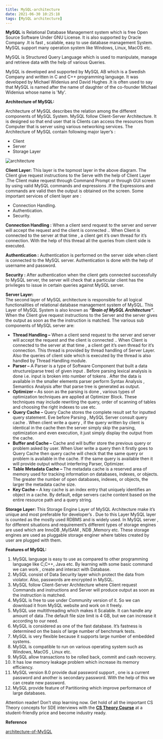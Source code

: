 ```yaml
---
title: MySQL-architecture
date: 2021-06-30 10:25:18
tags: [MySQL architecture]
---
```


**MySQL** is Relational Database Management system which is free Open Source Software Under  GNU License. It  is also supported by Oracle Company .It is fast , scalable, easy to use database management System. MySQL support many operation system like Windows, Linux, MacOS etc.

MySQL is Structured Query Language which is used to manipulate, manage  and retrieve data with the help of various Queries.

MySQL is developed and supported by  MySQL AB which is a Swedish  Company and written in C and C++ programming language. It was developed by Michael Widenius and David Hughes .It is often  used to say that MySQL is named after the name of daughter of the co-founder  MIchael  Widenius whose name is 'My'.

**Architecture of MySQL:**

Architecture of MySQL describes the relation among the different components of MySQL  System.  MySQL follow Client-Server Architecture. It is designed so that end user that is Clients can access the resources from Computer that is server using various networking services. The Architecture of MySQL contain following major layer’s :

- Client
- Server
- Storage Layer

![architecture](https://media.geeksforgeeks.org/wp-content/uploads/20210211183907/MySQLArchi.png)



**Client Layer:**
This layer is the topmost layer in the above diagram. The Client give request instructions to the Serve with the help of Client Layer .The Client make request through  Command Prompt or through GUI  screen by using valid MySQL commands and expressions .If the Expressions and commands are valid then the output is obtained on the screen.  Some important services of client layer are :

- Connection Handling.
- Authentication.
- Security.

**Connection Handling :** 
When a client send request to the server and server will accept the request and the client is connected .. When Client is connected to the server at that time , a client get it’s own thread for it’s connection. With the help of this thread all the queries from client side is executed.

**Authentication :** 
Authentication is performed on the server side when client is connected to the MySQL server. Authentication is done with the help of username and password.

**Security :** 
After authentication when  the client gets connected successfully to MySQL server, the server will check  that a particular client has the privileges to issue in certain queries against MySQL server.

**Server Layer:**  
The second layer of MySQL architecture is responsible for all logical functionalities of relational database management system of MySQL. This Layer of MySQL System is also known as ***“Brain of MySQL Architecture”***. When the Client give request instructions to the Server and the server gives the output as soon as the the instruction is matched.  The various sub components of MySQL server are:

- **Thread Handling –**
  When a client send request to the server and server will accept the request and the client is connected .. When Client is connected to the server at that time , a client get it’s own thread for it’s connection. This thread is provided by  thread handling  of Server Layer. Also the queries of  client side  which is executed by the thread  is also handled by Thread Handling module.
- **Parser –**
  A Parser is a type of Software Component that  built a data structure(parse tree)  of  given input . Before parsing lexical  analysis is done i.e. input is broken into number of tokens . After the  data is available in the smaller elements parser perform Syntax Analysis , Semantics  Analysis after that parse tree is generated as output.
- **Optimizer –**
  As soon as the parsing is done ,  various types of optimization techniques are applied at Optimizer Block. These techniques may include rewriting the query, order of scanning of tables and choosing the right indexes to use etc.
- **Query Cache –**
  Query Cache stores the complete result set for inputted query statement. Eve before Parsing , MySQL Server consult query cache . When client write a query , if the query written by client is identical in the cache then the server simply skip the parsing, optimization and even execution, it just simply display the output from the cache.
- **Buffer and Cache –**
  Cache and will buffer store the previous query or problem asked by user. When User write a query then it firstly goes to Query Cache then query cache will check that the same query or problem is available in the cache. If the same query is available then it will provide output without interfering Parser, Optimizer.
- **Table Metadata Cache –**
  The metadata cache is a reserved area of memory used for tracking information on databases, indexes, or objects. The greater the number of open databases, indexes, or objects, the larger the metadata cache size.
- **Key Cache –**
  A  key cache  is an index entry that uniquely identifies an object in a cache. By default, edge servers cache content based on the entire resource path and a query string.

**Storage Layer:** 
This Storage Engine Layer of MySQL Architecture make it’s unique and most preferable for developer’s . Due to this Layer MySQL layer is counted as the mostly used RDBMS and is widely used. In MySQL server , for different situations and requirement’s different types of storage engines are used which are InnoDB ,MyISAM , NDB ,Memory etc. These storage engines are used as pluggable  storage enginer where tables created by user are plugged with them.

**Features of MySQL:**

1. MySQL language is easy to use as compared to other programming language like C,C++, Java etc. By learning with some basic command we can work , create and interact with Database.
2. MySQL consist of  Data Security layer  which protect the data from violator. Also, passwords are encrypted in MySQL.
3. MySQL follow Client-Server Architecture where  Client request Commands and instructions and Server will produce output  as soon as the instruction is matched.
4. MySQL is free to use under Community version of it. So we can download it from MySQL website and work on it freely.
5. MySQL use multithreading which makes it Scalable. It can handle any amount of data .The default file size limit is 4 GB, but we can increase it according to our need.
6. MySQL is considered as one of the fast database. It’s fastness is determined on the basis of large number of benchmark tests.
7. MySQL is very flexible because  it supports large number of embedded systems.
8. MySQL is compatible to run on various operating system such as Windows, MacOS , Linux etc.
9. MySQL allow transactions to be rolled back, commit and cash recovery.
10. It has low memory leakage problem which increase its memory efficiency.
11. MySQL version 8.0 provide dual password support , one is a current password and another is secondary password. With the help of this we can create new password.
12. MySQL provide feature of Partitioning  which improve performance of large databases.

Attention reader! Don’t stop learning now. Get hold of all the important CS Theory concepts for SDE interviews with the [**CS Theory Course**](https://practice.geeksforgeeks.org/courses/SDE-theory?vC=1) at a student-friendly price and become industry ready.



**Reference**

[architecture-of-MySQL](https://www.geeksforgeeks.org/architecture-of-MySQL/)

